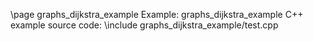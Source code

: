 \page graphs_dijkstra_example Example: graphs_dijkstra_example
C++ example source code:
\include graphs_dijkstra_example/test.cpp
